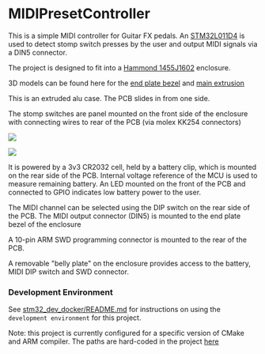 # MIDIPresetController

This is a simple MIDI controller for Guitar FX pedals. An [STM32L011D4](HW/techdocs/stm32l011d4_datasheet.pdf) is used to detect stomp switch presses by the user and output MIDI signals via a DIN5 connector.

The project is designed to fit into a [Hammond 1455J1602](HW/techdocs/Hammond_1455J1602BK_enclosure.pdf) enclosure. 

3D models can be found here for the [end plate bezel](https://3dviewer.net#model=https://raw.githubusercontent.com/cracked-machine/MIDIPresetController/master/HW/res/3d/1455J1602/J%20Bezel%20Closed.igs) and [main extrusion](https://3dviewer.net#model=https://raw.githubusercontent.com/cracked-machine/MIDIPresetController/master/HW/res/3d/1455J1602/J%20Extrusion%20160mm.igs)

This is an extruded alu case. The PCB slides in from one side.  

The stomp switches are panel mounted on the front side of the enclosure with connecting wires to rear of the PCB (via molex KK254 connectors)

![](https://lucid.app/publicSegments/view/d0263067-ba71-4093-95e3-58d78a0ea74f/image.png)



![](https://lucid.app/publicSegments/view/eafe9af3-4616-4821-b5d2-7ef66f2ba69d/image.png)

It is powered by a 3v3 CR2032 cell, held by a battery clip, which is mounted on the rear side of the PCB. Internal voltage reference of the MCU is used to measure remaining battery. An LED mounted on the front of the PCB and connected to GPIO indicates low battery power to the user.

The MIDI channel can be selected using the DIP switch on the rear side of the PCB.  The MIDI output connector (DIN5) is mounted to the end plate bezel of the enclosure

A 10-pin ARM SWD programming connector is mounted to the rear of the PCB. 

A removable "belly plate" on the enclosure provides access to the battery, MIDI DIP switch and SWD connector.  


### Development Environment

See [stm32_dev_docker/README.md](https://github.com/cracked-machine/stm32_dev_docker) for instructions on using the `development environment` for this project.

Note: this project is currently configured for a specific version of CMake and ARM compiler. The paths are hard-coded in the project [here](.vscode/settings.json)
